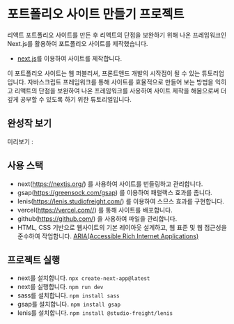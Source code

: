 # 포트폴리오 사이트 만들기 프로젝트

리액트 포트폴리오 사이트를 만든 후 리액트의 단점을 보완하기 위해 나온 프레임워크인 Next.js를 활용하여
포트폴리오 사이트를 제작했습니다.  

- [next.js](https://github.com/KimJunHo98/portfolio-next)를 이용하여 사이트를 제작합니다.

이 포트폴리오 사이트는 웹 퍼블리셔, 프론트앤드 개발의 시작점이 될 수 있는 튜토리업입니다.
자바스크립트 프레임워크를 통해 사이트를 효율적으로 만들어 보는 방법을 익히고 리액트의 단점을 보완하여 나온 프레임워크를 사용하여
사이트 제작을 해봄으로써 더 깊게 공부할 수 있도록 하기 위한 튜토리얼입니다.

## 완성작 보기 
미리보기 : 

## 사용 스택
- next(https://nextjs.org/) 를 사용하여 사이트를 번들링하고 관리합니다.
- gsap(https://greensock.com/gsap) 를 이용하여 패럴랙스 효과를 줍니다.
- lenis(https://lenis.studiofreight.com/) 를 이용하여 스므스 효과를 구현합니다.
- vercel(https://vercel.com//) 를 통해 사이트를 배포합니다.
- github(https://github.com/) 을 사용하여 파일을 관리합니다.
- HTML, CSS 기반으로 웹사이트의 기본 레이아웃 설계하고, 웹 표준 및 웹 접근성을 준수하여 작업합니다. [ARIA(Accessible Rich Internet Applications)](https://developer.mozilla.org/en-US/docs/Web/Accessibility/ARIA/Roles)

## 프로젝트 실행
- next를 설치합니다. `npx create-next-app@latest`
- next를 실행합니다. `npm run dev`
- sass를 설치합니다. `npm install sass`
- gsap를 설치합니다. `npm install gsap`
- lenis를 설치합니다. `npm install @studio-freight/lenis`